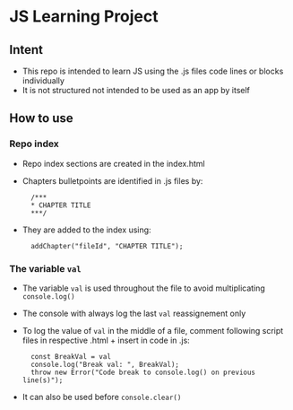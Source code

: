# JS Learning Project

## Intent

- This repo is intended to learn JS using the .js files code lines or blocks individually
- It is not structured not intended to be used as an app by itself


## How to use

### Repo index
- Repo index sections are created in the index.html
- Chapters bulletpoints are identified in .js files by:

        /***
        * CHAPTER TITLE
        ***/

- They are added to the index using:

        addChapter("fileId", "CHAPTER TITLE");

### The variable `val`
- The variable `val` is used throughout the file to avoid multiplicating `console.log()`
- The console with always log the last `val` reassignement only
- To log the value of `val` in the middle of a file, comment following script files in respective .html + insert in code in .js:

        const BreakVal = val
        console.log("Break val: ", BreakVal);
        throw new Error("Code break to console.log() on previous line(s)");

- It can also be used before `console.clear()`